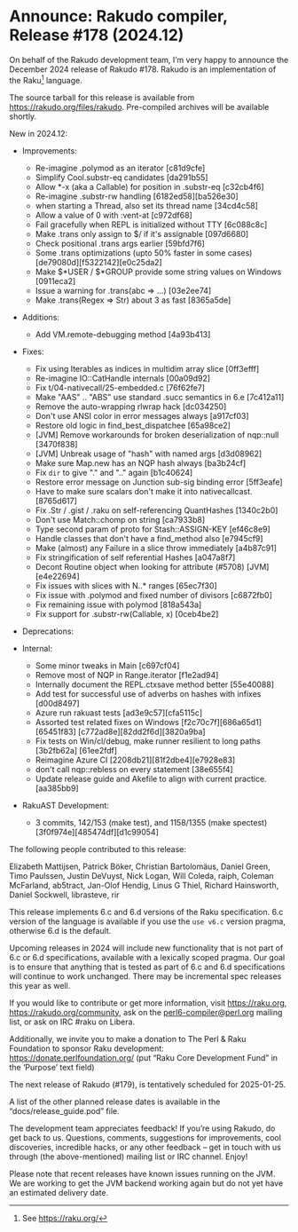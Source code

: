 # Announce: Rakudo compiler, Release #178 (2024.12)

On behalf of the Rakudo development team, I’m very happy to announce the
December 2024 release of Rakudo #178. Rakudo is an implementation of
the Raku[^1] language.

The source tarball for this release is available from
<https://rakudo.org/files/rakudo>.
Pre-compiled archives will be available shortly.

New in 2024.12:

+ Improvements:
    + Re-imagine .polymod as an iterator [c81d9cfe]
    + Simplify Cool.substr-eq candidates [da291b55]
    + Allow *-x (aka a Callable) for position in .substr-eq [c32cb4f6]
    + Re-imagine .substr-rw handling [6182ed58][ba526e30]
    + when starting a Thread, also set its thread name [34cd4c58]
    + Allow a value of 0 with :vent-at [c972df68]
    + Fail gracefully when REPL is initialized without TTY [6c088c8c]
    + Make .trans only assign to $/ if it's assignable [097d6680]
    + Check positional .trans args earlier [59bfd7f6]
    + Some .trans optimizations (upto 50% faster in some cases)
      [de79080d][f5322142][e0c25da2]
    + Make $*USER / $*GROUP provide some string values on Windows [0911eca2]
    + Issue a warning for .trans(abc => ...) [03e2ee74]
    + Make .trans(Regex => Str) about 3 as fast [8365a5de]

+ Additions:
    + Add VM.remote-debugging method [4a93b413]

+ Fixes:
    + Fix using Iterables as indices in multidim array slice [0ff3efff]
    + Re-imagine IO::CatHandle internals [00a09d92]
    + Fix t/04-nativecall/25-embedded.c [76f62fe7]
    + Make "AAS" .. "ABS" use standard .succ semantics in 6.e [7c412a11]
    + Remove the auto-wrapping rlwrap hack [dc034250]
    + Don't use ANSI color in error messages always [a917cf03]
    + Restore old logic in find_best_dispatchee [65a98ce2]
    + [JVM] Remove workarounds for broken deserialization of nqp::null
      [3470f838]
    + [JVM] Unbreak usage of "hash" with named args [d3d08962]
    + Make sure Map.new has an NQP hash always [ba3b24cf]
    + Fix `dir` to give "." and ".." again [b1c40624]
    + Restore error message on Junction sub-sig binding error [5ff3eafe]
    + Have to make sure scalars don't make it into nativecallcast. [8765d617]
    + Fix .Str / .gist / .raku on self-referencing QuantHashes [1340c2b0]
    + Don't use Match::chomp on string [ca7933b8]
    + Type second param of proto for Stash::ASSIGN-KEY [ef46c8e9]
    + Handle classes that don't have a find_method also [e7945cf9]
    + Make (almost) any Failure in a slice throw immediately [a4b87c91]
    + Fix stringification of self referential Hashes [a047a8f7]
    + Decont Routine object when looking for attribute (#5708) [JVM]
      [e4e22694]
    + Fix issues with slices with N..* ranges [65ec7f30]
    + Fix issue with .polymod and fixed number of divisors [c6872fb0]
    + Fix remaining issue with polymod [818a543a]
    + Fix support for .substr-rw(Callable, x) [0ceb4be2]

+ Deprecations:

+ Internal:
    + Some minor tweaks in Main [c697cf04]
    + Remove most of NQP in Range.iterator [f1e2ad94]
    + Internally document the REPL.ctxsave method better [55e40088]
    + Add test for successful use of adverbs on hashes with infixes [d00d8497]
    + Azure run rakuast tests [ad3e9c57][cfa5115c]
    + Assorted test related fixes on Windows [f2c70c7f][686a65d1][65451f83]
      [c772ad8e][82dd2f6d][3820a9ba]
    + Fix tests on Win/cl/debug, make runner resilient to long paths [3b2fb62a]
      [61ee2fdf]
    + Reimagine Azure CI [2208db21][81f2dbe4][e7928e83]
    + don't call nqp::rebless on every statement [38e655f4]
    + Update release guide and Akefile to align with current practice.
      [aa385bb9]

+ RakuAST Development:
    + 3 commits, 142/153 (make test), and 1158/1355 (make spectest)
      [3f0f974e][485474df][d1c99054]

The following people contributed to this release:

Elizabeth Mattijsen, Patrick Böker, Christian Bartolomäus, Daniel Green,
Timo Paulssen, Justin DeVuyst, Nick Logan, Will Coleda, raiph,
Coleman McFarland, ab5tract, Jan-Olof Hendig, Linus G Thiel,
Richard Hainsworth, Daniel Sockwell, librasteve, rir

This release implements 6.c and 6.d versions of the Raku specification.
6.c version of the language is available if you use the `use v6.c`
version pragma, otherwise 6.d is the default.

Upcoming releases in 2024 will include new functionality that is not
part of 6.c or 6.d specifications, available with a lexically scoped
pragma. Our goal is to ensure that anything that is tested as part of
6.c and 6.d specifications will continue to work unchanged. There may
be incremental spec releases this year as well.

If you would like to contribute or get more information, visit
<https://raku.org>, <https://rakudo.org/community>, ask on the
<perl6-compiler@perl.org> mailing list, or ask on IRC #raku on Libera.

Additionally, we invite you to make a donation to The Perl & Raku Foundation
to sponsor Raku development: <https://donate.perlfoundation.org/>
(put “Raku Core Development Fund” in the ‘Purpose’ text field)

The next release of Rakudo (#179), is tentatively scheduled for 2025-01-25.

A list of the other planned release dates is available in the
“docs/release_guide.pod” file.

The development team appreciates feedback! If you’re using Rakudo, do
get back to us. Questions, comments, suggestions for improvements, cool
discoveries, incredible hacks, or any other feedback – get in touch with
us through (the above-mentioned) mailing list or IRC channel. Enjoy!

Please note that recent releases have known issues running on the JVM.
We are working to get the JVM backend working again but do not yet have
an estimated delivery date.

[^1]: See <https://raku.org/>
